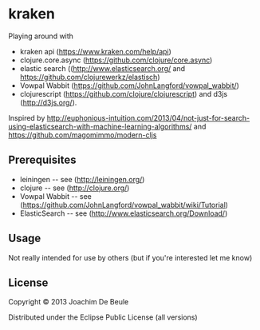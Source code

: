 # kraken

Playing around with 

- kraken api (https://www.kraken.com/help/api) 
- clojure.core.async (https://github.com/clojure/core.async) 
- elastic search ((http://www.elasticsearch.org/ and https://github.com/clojurewerkz/elastisch)
- Vowpal Wabbit (https://github.com/JohnLangford/vowpal_wabbit/)
- clojurescript (https://github.com/clojure/clojurescript) and d3js (http://d3js.org/).

Inspired by http://euphonious-intuition.com/2013/04/not-just-for-search-using-elasticsearch-with-machine-learning-algorithms/ and https://github.com/magomimmo/modern-cljs

## Prerequisites

- leiningen -- see (http://leiningen.org/)
- clojure -- see (http://clojure.org/)
- Vowpal Wabbit -- see (https://github.com/JohnLangford/vowpal_wabbit/wiki/Tutorial)
- ElasticSearch -- see (http://www.elasticsearch.org/Download/)

## Usage

Not really intended for use by others (but if you're interested let me know)

## License

Copyright © 2013 Joachim De Beule

Distributed under the Eclipse Public License (all versions)
